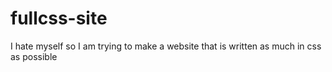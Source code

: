# fullcss-site
I hate myself so I am trying to make a website that is written as much in css as possible
